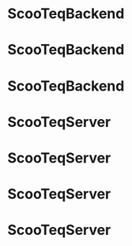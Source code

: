 # ScooTeqBackend
# ScooTeqBackend
# ScooTeqBackend
# ScooTeqServer
# ScooTeqServer
# ScooTeqServer
# ScooTeqServer
